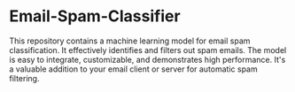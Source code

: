 # Email-Spam-Classifier
This repository contains a machine learning model for email spam classification. It effectively identifies and filters out spam emails. The model is easy to integrate, customizable, and demonstrates high performance. It's a valuable addition to your email client or server for automatic spam filtering.
